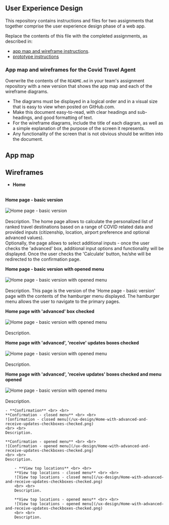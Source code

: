 ## User Experience Design

This repository contains instructions and files for two assignments that together comprise the user experience design phase of a web app.

Replace the contents of this file with the completed assignments, as described in:

- [app map and wireframe instructions](./instructions-app-map-wireframe.md).
- [prototype instructions](./instructions-prototype.md)


### App map and wireframes for the Covid Travel Agent


Overwrite the contents of the `README.md` in your team's assignment repository with a new version that shows the app map and each of the wireframe diagrams.

- The diagrams must be displayed in a logical order and in a visual size that is easy to view when posted on GitHub.com.
- Make this document easy-to-read, with clear headings and sub-headings, and good formatting of text.
- For the wireframe diagrams, include the title of each diagram, as well as a simple explanation of the purpose of the screen it represents.
- Any functionality of the screen that is not obvious should be written into the document.

## App map

## Wireframes

- **Home** <br><br>

**Home page - basic version** <br> <br>
![Home page - basic version ](/ux-design/Home-basic.png)
<br> <br>
Description. The home page allows to calculate the personalized list of ranked travel destinations based on a range of COVID related data and provided inputs (citizenship, location, airport preference and optional advanced values). <br>
Optionally, the page allows to select additional inputs - once the user checks the 'advanced' box, additional input options and functionality will be displayed. Once the user checks the 'Calculate' button, he/she will be redirected to the confirmation page. 

**Home page - basic version with opened menu** <br> <br>
![Home page - basic version with opened menu](/ux-design/Home-basic-with-opened-menu.png)<br> <br>
Description. This page is the version of the 'Home page - basic version' page with the contents of the hamburger menu displayed. The hamburger menu allows the user to navigate to the primary pages.

**Home page with 'advanced' box checked** <br> <br>
![Home page - basic version with opened menu](/ux-design/Home-with-advanced-checkbox-checked.png)
<br> <br>
Description.  

**Home page with 'advanced', 'receive' updates boxes checked** <br> <br>
![Home page - basic version with opened menu](/ux-design/Home-with-advanced-and-receive-updates-checkboxes-checked.png)
<br> <br>
Description. 

**Home page with 'advanced', 'receive updates' boxes checked and menu opened** <br> <br>
![Home page - basic version with opened menu](/ux-design/Home-with-advanced-and-receive-updates-checkbox-checked-and-menu-opened.png)
<br> <br>
Description. 

    - **Confirmation** <br> <br>
    **Confirmation - closed menu** <br> <br>
    ![onfirmation - closed menu](/ux-design/Home-with-advanced-and-receive-updates-checkboxes-checked.png)
    <br> <br>
    Description.

    **Confirmation - opened menu** <br> <br>
    ![Confirmation - opened menu](/ux-design/Home-with-advanced-and-receive-updates-checkboxes-checked.png)
    <br> <br>
    Description.

        - **View top locations** <br> <br>
        **View top locations - closed menu** <br> <br>
        ![View top locations - closed menu](/ux-design/Home-with-advanced-and-receive-updates-checkboxes-checked.png)
        <br> <br>
        Description.

        **View top locations - opened menu** <br> <br>
        ![View top locations - opened menu](/ux-design/Home-with-advanced-and-receive-updates-checkboxes-checked.png)
        <br> <br>
        Description.
